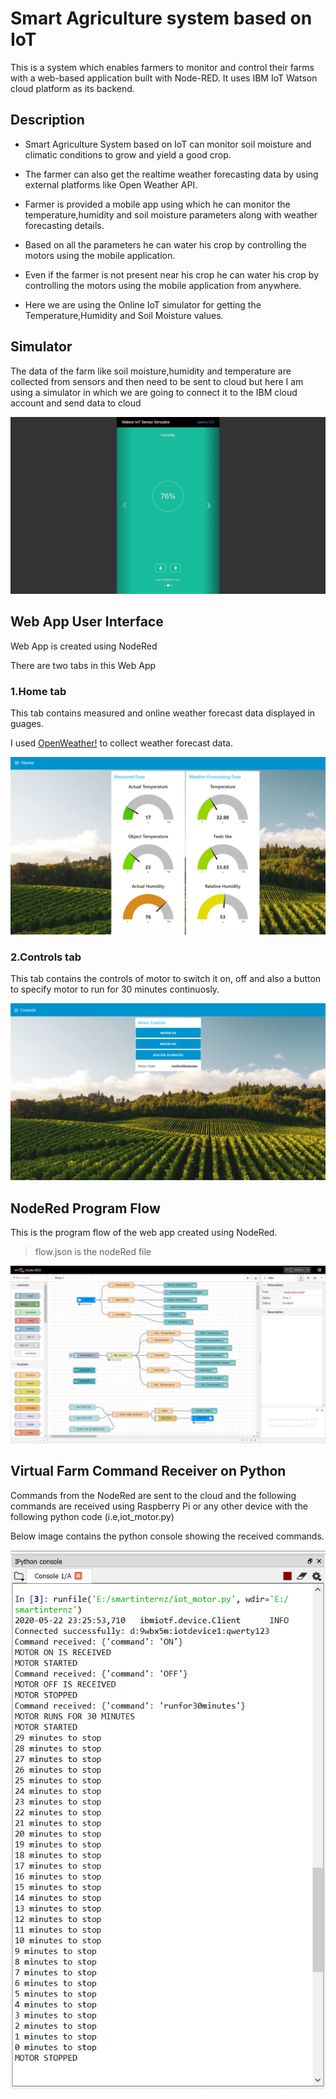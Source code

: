 # Smart Agriculture system based on IoT

This is a system which enables farmers to monitor and control their farms with a web-based application built with Node-RED. It uses IBM IoT Watson cloud platform as its backend.

## Description

  * Smart Agriculture System based on IoT can monitor soil moisture and climatic conditions to grow and yield a good crop.
  
  * The farmer can also get the realtime weather forecasting data by using external platforms like Open Weather API.
  
  * Farmer is provided a mobile app using which he can monitor the temperature,humidity and soil moisture parameters along with weather forecasting details.
  
  * Based on all the parameters he can water his crop by controlling the motors using the mobile application.
  
  * Even if the farmer is not present near his crop he can water his crop by controlling the motors using the mobile application from anywhere.
  
  * Here we are using the Online IoT simulator for getting the Temperature,Humidity and Soil Moisture values.

## Simulator

The data of the farm like soil moisture,humidity and temperature are collected from sensors and then need to be sent to cloud
but here I am using a simulator in which we are going to connect it to the IBM cloud account and send data to cloud

![Simulator](/tasks/IoT_simulator.png)

## Web App User Interface

Web App is created using NodeRed 

There are two tabs in this Web App

###  1.Home tab

   This tab contains measured and online weather forecast data displayed in guages.
  
   I used [OpenWeather!](https://openweathermap.org/guide) to collect weather forecast data.
   
   ![Home tab](/tasks/Home_UI.png)
   
###  2.Controls tab

   This tab contains the controls of motor to switch it on, off and also a button to specify motor to run for 30 minutes continuosly.
   
   ![Controls tab](/tasks/Controls_UI.png)

## NodeRed Program Flow

This is the program flow of the web app created using NodeRed. 

>flow.json is the nodeRed file

  ![flow](/tasks/program_flow.png)
  
## Virtual Farm Command Receiver on Python

Commands from the NodeRed are sent to the cloud and the following commands are received using Raspberry Pi or any other device with the following python code (i.e,iot_motor.py)

Below image contains the python console showing the received commands.

![Receiver](/tasks/motor_output_in_console.png)
  
